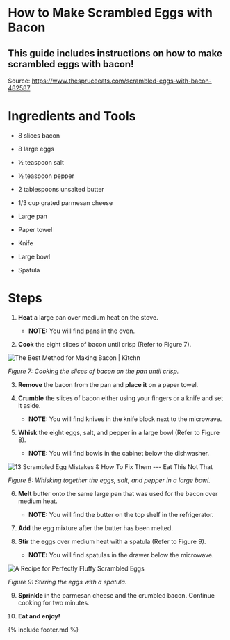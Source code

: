 # How to Make Scrambled Eggs with Bacon

## This guide includes instructions on how to make scrambled eggs with bacon!

Source: <https://www.thespruceeats.com/scrambled-eggs-with-bacon-482587>

# Ingredients and Tools

-   8 slices bacon

-   8 large eggs

-   ½ teaspoon salt

-   ½ teaspoon pepper

-   2 tablespoons unsalted butter

-   1/3 cup grated parmesan cheese

-   Large pan

-   Paper towel

-   Knife

-   Large bowl

-   Spatula

# Steps 

1.  **Heat** a large pan over medium heat on the stove.

    - **NOTE:** You will find pans in the oven.

2.  **Cook** the eight slices of bacon until crisp (Refer to Figure 7).

![The Best Method for Making Bacon \|
Kitchn](images/media/image7.jpeg)

*Figure 7: Cooking the slices of bacon on the pan until crisp.*

3.  **Remove** the bacon from the pan and **place it** on a paper towel.

4.  **Crumble** the slices of bacon either using your fingers or a knife and set it aside.

    - **NOTE:** You will find knives in the knife block next to the microwave.

5.  **Whisk** the eight eggs, salt, and pepper in a large bowl (Refer to Figure 8).

    - **NOTE:** You will find bowls in the cabinet below the dishwasher.

![13 Scrambled Egg Mistakes &amp; How To Fix Them --- Eat This Not
That](images/media/image8.jpeg)

*Figure 8: Whisking together the eggs, salt, and pepper in a large bowl.*

6.  **Melt** butter onto the same large pan that was used for the bacon over medium heat.

    - **NOTE:** You will find the butter on the top shelf in the refrigerator.

7.  **Add** the egg mixture after the butter has been melted.

8.  **Stir** the eggs over medium heat with a spatula (Refer to Figure 9).

    - **NOTE:** You will find spatulas in the drawer below the microwave.

![A Recipe for Perfectly Fluffy Scrambled
Eggs](images/media/image9.jpeg)

*Figure 9: Stirring the eggs with a spatula.*

9.  **Sprinkle** in the parmesan cheese and the crumbled bacon. Continue cooking for two minutes.

10. **Eat and enjoy!**

{% include footer.md %}